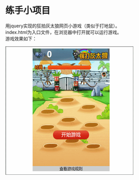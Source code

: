 # 练手小项目
用jquery实现的狂拍灰太狼网页小游戏（类似于打地鼠）。<br>
index.html为入口文件，在浏览器中打开就可以运行游戏。<br>
游戏效果如下：<br>

<img src='https://github.com/Dashan001/Hit-Mouse/blob/master/hit-mouse.gif' width='400' height='400' alt='狂拍灰太狼'/> 
